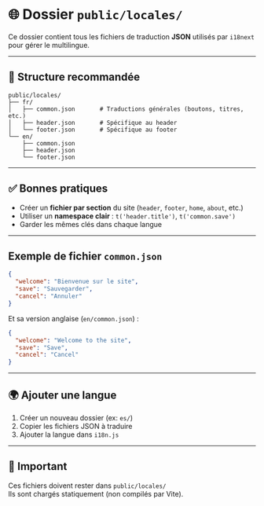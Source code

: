# 🌐 Dossier `public/locales/`

Ce dossier contient tous les fichiers de traduction **JSON** utilisés par `i18next` pour gérer le multilingue.

---

## 📁 Structure recommandée

```
public/locales/
├── fr/
│   ├── common.json       # Traductions générales (boutons, titres, etc.)
│   ├── header.json       # Spécifique au header
│   └── footer.json       # Spécifique au footer
└── en/
    ├── common.json
    ├── header.json
    └── footer.json
```

---

## ✅ Bonnes pratiques

- Créer un **fichier par section** du site (`header`, `footer`, `home`, `about`, etc.)
- Utiliser un **namespace clair** : `t('header.title')`, `t('common.save')`
- Garder les mêmes clés dans chaque langue

---

## Exemple de fichier `common.json`

```json
{
  "welcome": "Bienvenue sur le site",
  "save": "Sauvegarder",
  "cancel": "Annuler"
}
```

Et sa version anglaise (`en/common.json`) :

```json
{
  "welcome": "Welcome to the site",
  "save": "Save",
  "cancel": "Cancel"
}
```

---

## 🌍 Ajouter une langue

1. Créer un nouveau dossier (ex: `es/`)
2. Copier les fichiers JSON à traduire
3. Ajouter la langue dans `i18n.js`

---

## 🚫 Important

Ces fichiers doivent rester dans `public/locales/`  
Ils sont chargés statiquement (non compilés par Vite).
